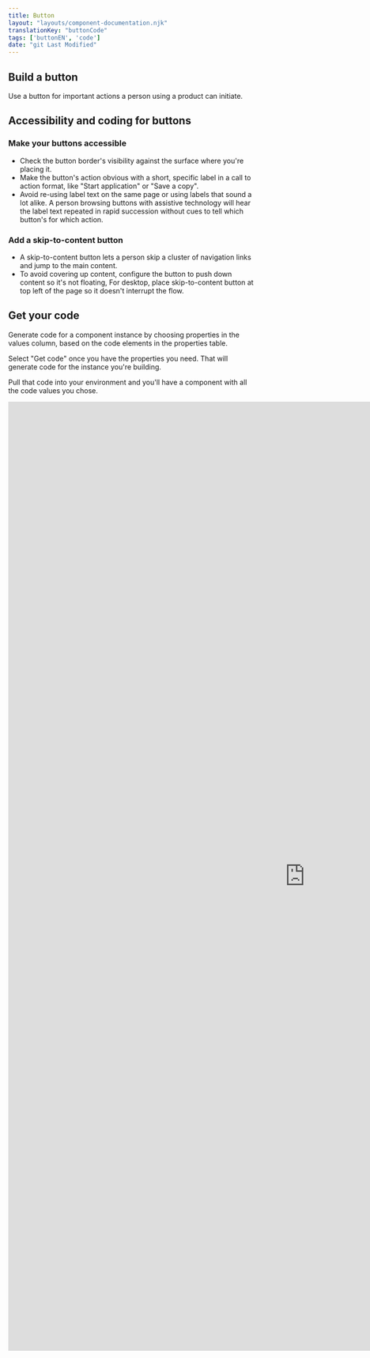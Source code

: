 ```yaml
---
title: Button
layout: "layouts/component-documentation.njk"
translationKey: "buttonCode"
tags: ['buttonEN', 'code']
date: "git Last Modified"
---
```


## Build a button

Use a button for important actions a person using a product can initiate.

## Accessibility and coding for buttons

### Make your buttons accessible

- Check the button border's visibility against the surface where you're placing it.
- Make the button's action obvious with a short, specific label in a call to action format, like "Start application" or "Save a copy".
- Avoid re-using label text on the same page or using labels that sound a lot alike. A person browsing buttons with assistive technology will hear the label text repeated in rapid succession without cues to tell which button's for which action.

### Add a skip-to-content button

- A skip-to-content button lets a person skip a cluster of navigation links and jump to the main content.
- To avoid covering up content, configure the button to push down content so it's not floating, For desktop, place skip-to-content button at top left of the page so it doesn't interrupt the flow.

## Get your code

Generate code for a component instance by choosing properties in the values column, based on the code elements in the properties table.

Select "Get code" once you have the properties you need. That will generate code for the instance you're building.

Pull that code into your environment and you'll have a component with all the code values you chose.

<iframe
  title="Overview of gcds-button properties and events."
  src="https://cds-snc.github.io/gcds-components/?path=/docs/components-button--default&viewMode=docs&shortcuts=false&singleStory=true"
  width="1200"
  height="1920"
  style="display: block; margin: 0 auto;"
  frameBorder="0"
></iframe>
